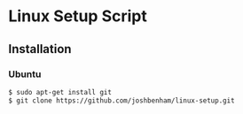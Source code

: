 # Linux Setup Script

## Installation

### Ubuntu

```bash
$ sudo apt-get install git
$ git clone https://github.com/joshbenham/linux-setup.git
```